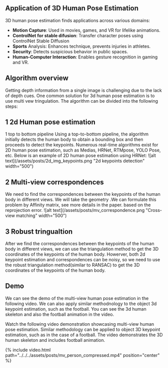 


## Application of 3D Human Pose Estimation
3D human pose estimation finds applications across various domains:

- **Motion Capture**: Used in movies, games, and VR for lifelike animations.
- **ControlNet for stable difusion**: Transfer character poses using ControlNet Stable Diffusion
- **Sports** Analysis: Enhances technique, prevents injuries in athletes.
- **Security**: Detects suspicious behavior in public spaces.
- **Human-Computer Interaction**: Enables gesture recognition in gaming and VR.

## Algorithm overview
Getting depth information from a single image is challenging due to the lack of depth cues.
One common solution for 3d human pose estimation is to use multi vew tringulation. The algorithm can be divided into the following steps: 
## 1 2d Human pose estimation 
1 top to bottom pipeline 
Using a top-to-bottom pipeline, the algorithm initially detects the human body to obtain a bounding box and then proceeds to detect the keypoints. 
Numerous real-time algorithms exist for 2D human pose estimation, such as Medias, HRNet, RTMpose, YOLO Pose, etc. Below is an example of 2D human pose estimation using HRNet:
![alt text](/assets/posts/2d_img_keypoints.png "2d keypoints detection"  width="500")


## 2 Multi-view correspondences 
We need to find the correspondences between the keypoints of the human body in different views. We will take the geometry .We can formulate this problem by Affinity matrix, see more details in the paper.
based on the reprojection error.
![alt text](/assets/posts/mv_correspondence.png "Cross-view matching"  width="500")

## 3 Robust tringualtion
After we find the correspondences between the keypoints of the human body in different views, we can use the triangulation method to get the 3D coordinates of the keypoints of the human body. Howerver, both 2d keypoint estimation and correspondences can be noisy, so we need to use the robust triangulation method(similar to RANSAC) to get the 3D coordinates of the keypoints of the human body.

## Demo
We can see the demo of the multi-view human pose estimation in the following video. We can also apply similar methodnology to the object 3d keypoint estimation, such as the football. You can see the 3d human skeleton and also the football animation in the video.


Watch the following video demonstration showcasing multi-view human pose estimation. Similar methodology can be applied to object 3D keypoint estimation, such as in the case of a football. The video demonstrates the 3D human skeleton and includes football animation.

<div class="col-sm mt-0 mt-md-0">
    {% include video.html path="../../../assets/posts/mv_person_compressed.mp4" position="center"  %}
</div>